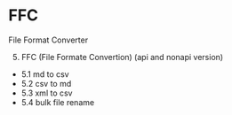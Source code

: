 # FFC
File Format Converter

5. FFC (File Formate Convertion)
(api and nonapi version)
- 5.1 md to csv
- 5.2 csv to md
- 5.3 xml to csv
- 5.4 bulk file rename
